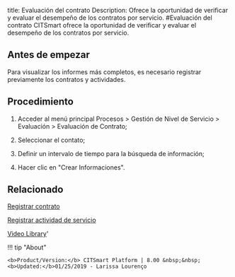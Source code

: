 title: Evaluación del contrato
Description: Ofrece la oportunidad de verificar y evaluar el desempeño de los contratos por servicio.
#Evaluación del contrato
CITSmart ofrece la oportunidad de verificar y evaluar el desempeño de los contratos por servicio.

Antes de empezar
----------------

Para visualizar los informes más completos, es necesario registrar previamente
los contratos y actividades.

Procedimiento
-------------

1.  Acceder al menú principal Procesos \> Gestión de Nivel de Servicio \>
    Evaluación \> Evaluación de Contrato;

2.  Seleccionar el contato;

3.  Definir un intervalo de tiempo para la búsqueda de información;

4.  Hacer clic en "Crear Informaciones".

Relacionado
-----------

[Registrar contrato](/es-es/citsmart-esp-8/additional-features/contract-management/use/register-contract.html)

[Registrar actividad de servicio](/es-es/citsmart-esp-8/processes/portfolio-and-catalog/use/register-service-activity.html)

<i class='fa fa-youtube-play  fa-2x' style='color:#97ce17;vertical-align: middle;'> </i> [Video Library](https://www.youtube.com/playlist?list=PLB5qK2uzf2RMjX0O3lujZJk298ZUVu21l)'

!!! tip "About"

    <b>Product/Version:</b> CITSmart Platform | 8.00 &nbsp;&nbsp;
    <b>Updated:</b>01/25/2019 - Larissa Lourenço

